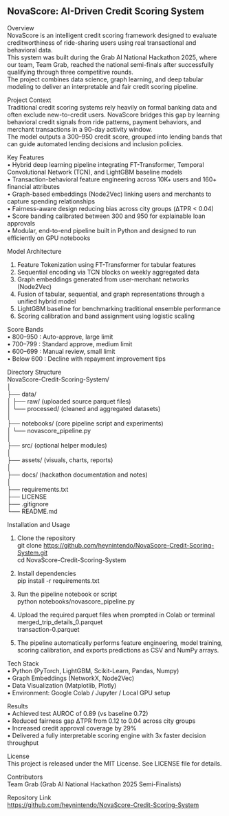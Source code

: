 NovaScore: AI-Driven Credit Scoring System  
--------------------------------------------------

Overview  
NovaScore is an intelligent credit scoring framework designed to evaluate creditworthiness of ride-sharing users using real transactional and behavioral data.  
This system was built during the Grab AI National Hackathon 2025, where our team, Team Grab, reached the national semi-finals after successfully qualifying through three competitive rounds.  
The project combines data science, graph learning, and deep tabular modeling to deliver an interpretable and fair credit scoring pipeline.

Project Context  
Traditional credit scoring systems rely heavily on formal banking data and often exclude new-to-credit users. NovaScore bridges this gap by learning behavioral credit signals from ride patterns, payment behaviors, and merchant transactions in a 90-day activity window.  
The model outputs a 300–950 credit score, grouped into lending bands that can guide automated lending decisions and inclusion policies.

Key Features  
• Hybrid deep learning pipeline integrating FT-Transformer, Temporal Convolutional Network (TCN), and LightGBM baseline models  
• Transaction-behavioral feature engineering across 10K+ users and 160+ financial attributes  
• Graph-based embeddings (Node2Vec) linking users and merchants to capture spending relationships  
• Fairness-aware design reducing bias across city groups (ΔTPR < 0.04)  
• Score banding calibrated between 300 and 950 for explainable loan approvals  
• Modular, end-to-end pipeline built in Python and designed to run efficiently on GPU notebooks

Model Architecture  
1. Feature Tokenization using FT-Transformer for tabular features  
2. Sequential encoding via TCN blocks on weekly aggregated data  
3. Graph embeddings generated from user-merchant networks (Node2Vec)  
4. Fusion of tabular, sequential, and graph representations through a unified hybrid model  
5. LightGBM baseline for benchmarking traditional ensemble performance  
6. Scoring calibration and band assignment using logistic scaling

Score Bands  
• 800–950 : Auto-approve, large limit  
• 700–799 : Standard approve, medium limit  
• 600–699 : Manual review, small limit  
• Below 600 : Decline with repayment improvement tips

Directory Structure  
NovaScore-Credit-Scoring-System/  
│  
├── data/  
│   ├── raw/ (uploaded source parquet files)  
│   └── processed/ (cleaned and aggregated datasets)  
│  
├── notebooks/ (core pipeline script and experiments)  
│   └── novascore_pipeline.py  
│  
├── src/ (optional helper modules)  
│  
├── assets/ (visuals, charts, reports)  
│  
├── docs/ (hackathon documentation and notes)  
│  
├── requirements.txt  
├── LICENSE  
├── .gitignore  
└── README.md

Installation and Usage  
1. Clone the repository  
   git clone https://github.com/heynintendo/NovaScore-Credit-Scoring-System.git  
   cd NovaScore-Credit-Scoring-System  

2. Install dependencies  
   pip install -r requirements.txt  

3. Run the pipeline notebook or script  
   python notebooks/novascore_pipeline.py  

4. Upload the required parquet files when prompted in Colab or terminal  
   merged_trip_details_0.parquet  
   transaction-0.parquet  

5. The pipeline automatically performs feature engineering, model training, scoring calibration, and exports predictions as CSV and NumPy arrays.

Tech Stack  
• Python (PyTorch, LightGBM, Scikit-Learn, Pandas, Numpy)  
• Graph Embeddings (NetworkX, Node2Vec)  
• Data Visualization (Matplotlib, Plotly)  
• Environment: Google Colab / Jupyter / Local GPU setup  

Results  
• Achieved test AUROC of 0.89 (vs baseline 0.72)  
• Reduced fairness gap ΔTPR from 0.12 to 0.04 across city groups  
• Increased credit approval coverage by 29%  
• Delivered a fully interpretable scoring engine with 3x faster decision throughput  

License  
This project is released under the MIT License. See LICENSE file for details.

Contributors  
Team Grab (Grab AI National Hackathon 2025 Semi-Finalists)    

Repository Link  
https://github.com/heynintendo/NovaScore-Credit-Scoring-System
